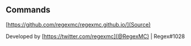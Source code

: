 ## Commands

[https://github.com/regexmc/regexmc.github.io/](Source)

Developed by [https://twitter.com/regexmc](@RegexMC) | Regex#1028